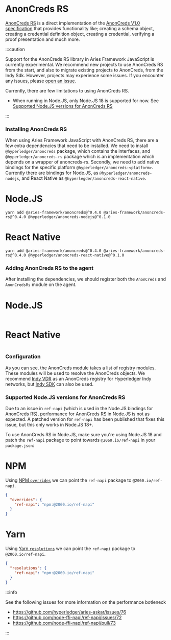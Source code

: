 # AnonCreds RS

[AnonCreds RS](https://github.com/hyperledger/anoncreds-rs) is a direct implementation of the [AnonCreds V1.0 specification](https://hyperledger.github.io/anoncreds-spec/) that provides functionality like; creating a schema object, creating a credential definition object, creating a credential, verifying a proof presentation and much more.

:::caution

Support for the AnonCreds RS library in Aries Framework JavaScript is currently experimental. We recommend new projects to use AnonCreds RS from the start, and also to migrate existing projects to AnonCreds, from the Indy Sdk. However, projects may experience some issues. If you encounter any issues, please [open an issue](https://github.com/hyperledger/aries-framework-javascript/issues/new).

Currently, there are few limitations to using AnonCreds RS.

- When running in Node.JS, only Node.JS 18 is supported for now. See [Supported Node.JS versions for AnonCreds RS](#supported-nodejs-versions-for-anoncreds-rs)

:::

### Installing AnonCreds RS

When using Aries Framework JavaScript with AnonCreds RS, there are a few extra dependencies that need to be installed. We need to install `@hyperledger/anoncreds` package, which contains the interfaces, and `@hyperledger/anoncreds-rs` package which is an implementation which depends on a wrapper of anoncreds-rs. Secondly, we need to add native bindings for the specific platform `@hyperledger/anoncreds-<platform>`. Currently there are bindings for Node.JS, as `@hyperledger/anoncreds-nodejs`, and React Native as `@hyperlegder/anoncreds-react-native`.

<!--tabs-->

# Node.JS

```console
yarn add @aries-framework/anoncreds@^0.4.0 @aries-framework/anoncreds-rs@^0.4.0 @hyperledger/anoncreds-nodejs@^0.1.0
```

# React Native

```console
yarn add @aries-framework/anoncreds@^0.4.0 @aries-framework/anoncreds-rs@^0.4.0 @hyperledger/anoncreds-react-native@^0.1.0
```

<!--/tabs-->

### Adding AnonCreds RS to the agent

After installing the dependencies, we should register both the `AnonCreds` and `AnonCredsRs` module on the agent.

<!--tabs-->

# Node.JS

```typescript showLineNumbers set-up-anoncreds-rs.ts section-1

```

# React Native

```typescript showLineNumbers set-up-anoncreds-rs-rn.ts section-1

```

<!--/tabs-->

### Configuration

As you can see, the AnonCreds module takes a list of registry modules. These modules will be used to resolve the AnonCreds objects. We recommend [Indy VDR](./indy-vdr) as an AnonCreds registry for Hyperledger Indy networks, but [Indy SDK](./indy-sdk) can also be used.

### Supported Node.JS versions for AnonCreds RS

Due to an issue in `ref-napi` (which is used in the Node.JS bindings for AnonCreds RS), performance for AnonCreds RS in Node.JS is not as expected. A patched version for `ref-napi` has been published that fixes this issue, but this only works in Node.JS 18+.

To use AnonCreds RS in Node.JS, make sure you're using Node.JS 18 and patch the `ref-napi` package to point towards `@2060.io/ref-napi` in your `package.json`:

<!--tabs-->

# NPM

Using [NPM `overrides`](https://docs.npmjs.com/cli/v9/configuring-npm/package-json#overrides) we can point the `ref-napi` package to `@2060.io/ref-napi`.

```json
{
  "overrides": {
    "ref-napi": "npm:@2060.io/ref-napi"
  }
}
```

# Yarn

Using [Yarn `resolutions`](https://classic.yarnpkg.com/lang/en/docs/selective-version-resolutions/) we can point the `ref-napi` package to `@2060.io/ref-napi`.

```json
{
  "resolutions": {
    "ref-napi": "npm:@2060.io/ref-napi"
  }
}
```

<!--/tabs-->

:::info

See the following issues for more information on the performance botleneck

- https://github.com/hyperledger/aries-askar/issues/76
- https://github.com/node-ffi-napi/ref-napi/issues/72
- https://github.com/node-ffi-napi/ref-napi/pull/73

:::

